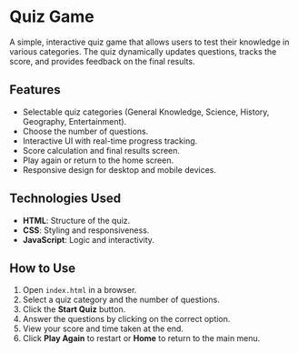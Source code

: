 # Quiz Game

A simple, interactive quiz game that allows users to test their knowledge in various categories. The quiz dynamically updates questions, tracks the score, and provides feedback on the final results.

## Features

- Selectable quiz categories (General Knowledge, Science, History, Geography, Entertainment).
- Choose the number of questions.
- Interactive UI with real-time progress tracking.
- Score calculation and final results screen.
- Play again or return to the home screen.
- Responsive design for desktop and mobile devices.

## Technologies Used

- **HTML**: Structure of the quiz.
- **CSS**: Styling and responsiveness.
- **JavaScript**: Logic and interactivity.

## How to Use

1. Open `index.html` in a browser.
2. Select a quiz category and the number of questions.
3. Click the **Start Quiz** button.
4. Answer the questions by clicking on the correct option.
5. View your score and time taken at the end.
6. Click **Play Again** to restart or **Home** to return to the main menu.


